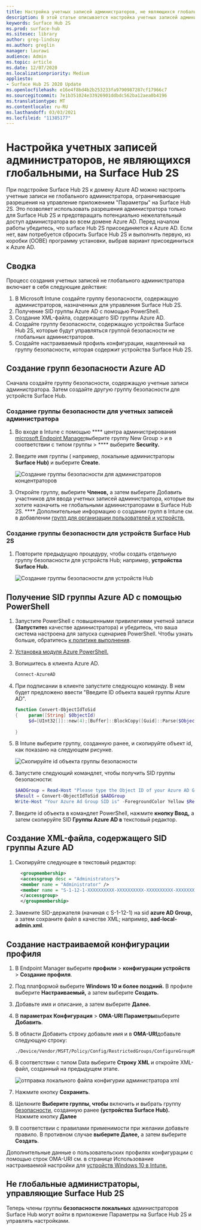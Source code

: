 ```yaml
---
title: Настройка учетных записей администраторов, не являющихся глобальными, на Surface Hub 2S
description: В этой статье описывается настройка учетных записей администратора, не в том случае глобального, для управления Surface Hub 2S.
keywords: Surface Hub 2S
ms.prod: surface-hub
ms.sitesec: library
author: greg-lindsay
ms.author: greglin
manager: laurawi
audience: Admin
ms.topic: article
ms.date: 12/07/2020
ms.localizationpriority: Medium
appliesto:
- Surface Hub 2S 2020 Update
ms.openlocfilehash: e16e4f8bd4b2b253233fa9790987287cf17966c7
ms.sourcegitcommit: 7e1b351024e33926901ddbdc562ba12aea0b4196
ms.translationtype: MT
ms.contentlocale: ru-RU
ms.lasthandoff: 03/03/2021
ms.locfileid: "11385177"
---
```

# <a name="configure-non-global-admin-accounts-on-surface-hub-2s"></a>Настройка учетных записей администраторов, не являющихся глобальными, на Surface Hub 2S

При подстройке Surface Hub 2S к домену Azure AD можно настроить учетные записи не глобального администратора, ограничивающие разрешения на управление приложением "Параметры" на Surface Hub 2S. Это позволяет использовать разрешения администратора только для Surface Hub 2S и предотвращать потенциально нежелательный доступ администратора во всем домене Azure AD. Перед началом работы убедитесь, что surface Hub 2S присоединяется к Azure AD. Если нет, вам потребуется сбросить Surface Hub 2S и выполнить первую, из коробки (OOBE) программу установки, выбрав вариант присоединиться к Azure AD.

## <a name="summary"></a>Сводка 

Процесс создания учетных записей не глобального администратора включает в себя следующие действия: 

1. В Microsoft Intune создайте группу безопасности, содержащую администраторов, назначенных для управления Surface Hub 2S.
2. Получение SID группы Azure AD с помощью PowerShell.
3. Создание XML-файла, содержащего SID группы Azure AD.
4. Создайте группу безопасности, содержащую устройства Surface Hub 2S, которые будут управляться группой безопасности не глобальных администраторов.
5. Создайте настраиваемый профиль конфигурации, нацеленный на группу безопасности, которая содержит устройства Surface Hub 2S. 


## <a name="create-azure-ad-security-groups"></a>Создание групп безопасности Azure AD

Сначала создайте группу безопасности, содержащую учетные записи администратора. Затем создайте другую группу безопасности для устройств Surface Hub.  

### <a name="create-security-group-for-admin-accounts"></a>Создание группы безопасности для учетных записей администратора

1. Во входе в Intune с помощью **** центра администрирования [microsoft Endpoint Manager](https://go.microsoft.com/fwlink/?linkid=2109431)выберите группу New Group > и в соответствии с типом группы  >  **** выберите **Security.** 
2. Введите имя группы ( например, локальные администраторы **Surface Hub)** и выберите **Create.** 

     ![Создание группы безопасности для администраторов концентраторов](images/sh-create-sec-group.png)

3. Откройте группу, выберите **Членов,** а затем выберите Добавить участников для ввода учетных записей администратора, которые вы хотите назначить не глобальными администраторами в Surface Hub 2S. **** Дополнительные информацию о создании групп в Intune см. в добавлении [групп для организации пользователей и устройств.](https://docs.microsoft.com/mem/intune/fundamentals/groups-add)

### <a name="create-security-group-for-surface-hub-2s-devices"></a>Создание группы безопасности для устройств Surface Hub 2S

1. Повторите предыдущую процедуру, чтобы создать отдельную группу безопасности для устройств Hub; например, **устройства Surface Hub.** 

     ![Создание группы безопасности для устройств Hub](images/sh-create-sec-group-devices.png) 

## <a name="obtain-azure-ad-group-sid-using-powershell"></a>Получение SID группы Azure AD с помощью PowerShell

1. Запустите PowerShell с повышенными привилегиями учетной записи **(Запустите**в качестве администратора) и убедитесь, что ваша система настроена для запуска сценариев PowerShell. Чтобы узнать больше, обратитесь [к политике выполнения](https://docs.microsoft.com/powershell/module/microsoft.powershell.core/about/about_execution_policies?). 
2. [Установка модуля Azure PowerShell.](https://docs.microsoft.com/powershell/azure/install-az-ps)
3. Вопишитесь в клиента Azure AD.

    ```powershell
    Connect-AzureAD
    ```

4. При подписании в клиенте запустите следующую команду. В нем будет предложено ввести "Введите ID объекта вашей группы Azure AD".

    ```powershell
    function Convert-ObjectIdToSid
    {    param([String] $ObjectId)   
         $d=[UInt32[]]::new(4);[Buffer]::BlockCopy([Guid]::Parse($ObjectId).ToByteArray(),0,$d,0,16);"S-1-12-1-$d".Replace(' ','-')
         
    }
    ```

5. В Intune выберите группу, созданную ранее, и скопируйте объект id, как показано на следующем рисунке. 

     ![Скопируйте id объекта группы безопасности](images/sh-objectid.png)

6. Запустите следующий командлет, чтобы получить SID группы безопасности:

    ```powershell
    $AADGroup = Read-Host "Please type the Object ID of your Azure AD Group"
    $Result = Convert-ObjectIdToSid $AADGroup
    Write-Host "Your Azure Ad Group SID is" -ForegroundColor Yellow $Result
    ```
    
7. Введите id объекта в командлет PowerShell, нажмите **кнопку Ввод,** а затем скопируйте SID **Группы Azure AD в** текстовый редактор. 

## <a name="create-xml-file-containing-azure-ad-group-sid"></a>Создание XML-файла, содержащего SID группы Azure AD

1. Скопируйте следующее в текстовый редактор: 

    ```xml
      <groupmembership>   
      <accessgroup desc = "Administrators">        
      <member name = "Administrator" />        
      <member name = "S-1-12-1-XXXXXXXXXX-XXXXXXXXXX-XXXXXXXXXX-XXXXXXXXXX" />  
      </accessgroup>
      </groupmembership>
      ```

2. Замените SID-держателя (начиная с S-1-12-1) на sid **azure AD Group,** а затем сохраните файл в качестве XML; например, **aad-local-admin.xml**. 

## <a name="create-custom-configuration-profile"></a>Создание настраиваемой конфигурации профиля

1. В Endpoint Manager выберите **профили**  >  **конфигурации устройств**  >  **Создание профиля**. 
2. Под платформой выберите **Windows 10 и более поздний.** В профиле выберите **Настраиваемый,** а затем выберите **Создать.**
3. Добавьте имя и описание, а затем выберите **Далее.**
4. В **параметрах Конфигурация**  >  **OMA-URI Параметры**выберите **Добавить**.
5. В области Добавить строку добавьте имя и в     **OMA-URI**добавьте следующую строку: 

    ```OMA-URI
    ./Device/Vendor/MSFT/Policy/Config/RestrictedGroups/ConfigureGroupMembership
    ```
6. В соответствии с типом Data выберите **Строку XML** и откройте XML-файл, созданный на предыдущем этапе. 

     ![отправка локального файла конфигурии администратора xml](images/sh-local-admin-config.png)

7. Нажмите кнопку **Сохранить**.
8. Щелкните **Выберите группы, чтобы** включить и выбрать группу [безопасности,](#create-security-group-for-surface-hub-2s-devices) созданную ранее **(устройства Surface Hub).** Нажмите кнопку **Далее**
9. В соответствии с правилами применимости при желании добавьте правило. В противном случае **выберите Далее,** а затем выберите **Создать**.

Дополнительные данные о пользовательских профилях конфигурации с помощью строк OMA-URI см. в странице Использование настраиваемой настройки для [устройств Windows 10 в Intune.](https://docs.microsoft.com/mem/intune/configuration/custom-settings-windows-10)


## <a name="non-global-admins-managing-surface-hub-2s"></a>Не глобальные администраторы, управляющие Surface Hub 2S

Теперь члены группы **безопасности локальных** администраторов Surface Hub могут войти в приложение Параметры на Surface Hub 2S и управлять настройками.
